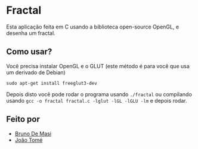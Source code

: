 # Fractal
Esta aplicação feita em C usando a biblioteca open-source OpenGL, e desenha um fractal.

## Como usar?
Você precisa instalar OpenGL e o GLUT (este método é para você que usa um derivado de Debian)
```
sudo apt-get install freeglut3-dev
```
Depois disto você pode rodar o programa usando `./fractal` ou compilando usando `gcc -o fractal fractal.c -lglut -lGL -lGLU -lm` e depois rodar.  

## Feito por
- [Bruno De Masi](https://github.com/brunodmsi)
- [João Tomé](https://github.com/joaotf)
